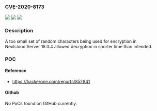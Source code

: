 ### [CVE-2020-8173](https://cve.mitre.org/cgi-bin/cvename.cgi?name=CVE-2020-8173)
![](https://img.shields.io/static/v1?label=Product&message=Nextcloud%20Server&color=blue)
![](https://img.shields.io/static/v1?label=Version&message=n%2Fa&color=blue)
![](https://img.shields.io/static/v1?label=Vulnerability&message=Cryptographic%20Issues%20-%20Generic%20(CWE-310)&color=brighgreen)

### Description

A too small set of random characters being used for encryption in Nextcloud Server 18.0.4 allowed decryption in shorter time than intended.

### POC

#### Reference
- https://hackerone.com/reports/852841

#### Github
No PoCs found on GitHub currently.

